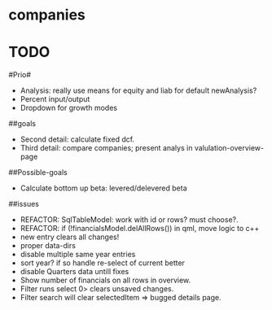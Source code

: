 # companies

# TODO

#Prio#
* Analysis: really use means for equity and liab for default newAnalysis?
* Percent input/output
* Dropdown for growth modes

##goals
* Second detail: calculate fixed dcf.
* Third detail: compare companies; present analys in valulation-overview-page

##Possible-goals
* Calculate bottom up beta: levered/delevered beta

##issues
* REFACTOR: SqlTableModel: work with id or rows? must choose?.
* REFACTOR: if (!financialsModel.delAllRows()) in qml, move logic to c++
* new entry clears all changes!
* proper data-dirs
* disable multiple same year entries
* sort year? if so handle re-select of current better
* disable Quarters data untill fixes
* Show number of financials on all rows in overview.
* Filter runs select 0> clears unsaved changes.
* Filter search will clear selectedItem => bugged details page.

